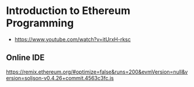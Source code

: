 # Introduction to Ethereum Programming

- https://www.youtube.com/watch?v=itUrxH-rksc

## Online IDE

https://remix.ethereum.org/#optimize=false&runs=200&evmVersion=null&version=soljson-v0.4.26+commit.4563c3fc.js